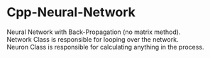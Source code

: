 # Cpp-Neural-Network
Neural Network with Back-Propagation (no matrix method).  
Network Class is responsible for looping over the network.  
Neuron Class is responsible for calculating anything in the process.  
